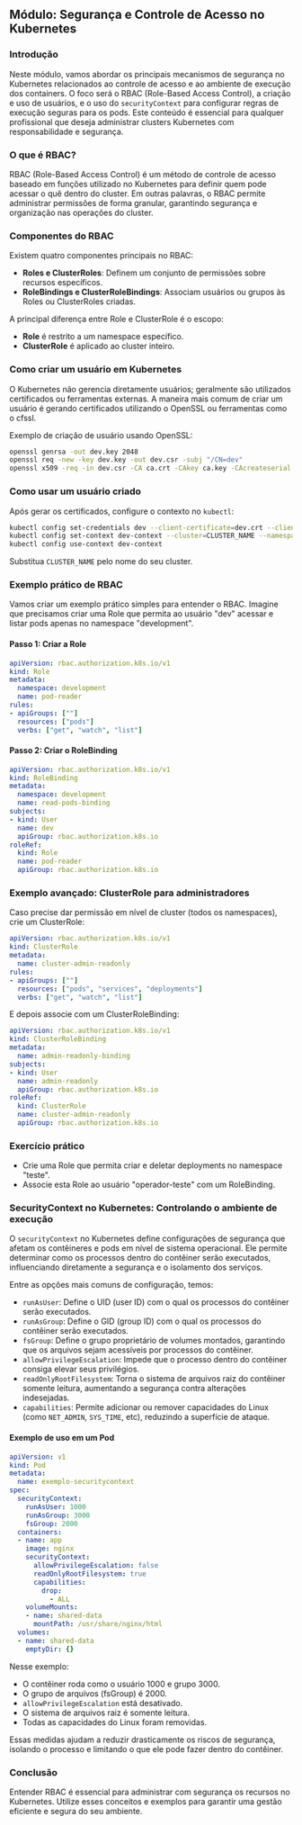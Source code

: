 ## Módulo: Segurança e Controle de Acesso no Kubernetes

### Introdução

Neste módulo, vamos abordar os principais mecanismos de segurança no Kubernetes relacionados ao controle de acesso e ao ambiente de execução dos containers. O foco será o RBAC (Role-Based Access Control), a criação e uso de usuários, e o uso do `securityContext` para configurar regras de execução seguras para os pods. Este conteúdo é essencial para qualquer profissional que deseja administrar clusters Kubernetes com responsabilidade e segurança.

### O que é RBAC?

RBAC (Role-Based Access Control) é um método de controle de acesso baseado em funções utilizado no Kubernetes para definir quem pode acessar o quê dentro do cluster. Em outras palavras, o RBAC permite administrar permissões de forma granular, garantindo segurança e organização nas operações do cluster.

### Componentes do RBAC

Existem quatro componentes principais no RBAC:

- **Roles e ClusterRoles**: Definem um conjunto de permissões sobre recursos específicos.
- **RoleBindings e ClusterRoleBindings**: Associam usuários ou grupos às Roles ou ClusterRoles criadas.

A principal diferença entre Role e ClusterRole é o escopo:

- **Role** é restrito a um namespace específico.
- **ClusterRole** é aplicado ao cluster inteiro.

### Como criar um usuário em Kubernetes

O Kubernetes não gerencia diretamente usuários; geralmente são utilizados certificados ou ferramentas externas. A maneira mais comum de criar um usuário é gerando certificados utilizando o OpenSSL ou ferramentas como o cfssl.

Exemplo de criação de usuário usando OpenSSL:

```bash
openssl genrsa -out dev.key 2048
openssl req -new -key dev.key -out dev.csr -subj "/CN=dev"
openssl x509 -req -in dev.csr -CA ca.crt -CAkey ca.key -CAcreateserial -out dev.crt -days 365
```

### Como usar um usuário criado

Após gerar os certificados, configure o contexto no `kubectl`:

```bash
kubectl config set-credentials dev --client-certificate=dev.crt --client-key=dev.key
kubectl config set-context dev-context --cluster=CLUSTER_NAME --namespace=development --user=dev
kubectl config use-context dev-context
```

Substitua `CLUSTER_NAME` pelo nome do seu cluster.

### Exemplo prático de RBAC

Vamos criar um exemplo prático simples para entender o RBAC. Imagine que precisamos criar uma Role que permita ao usuário "dev" acessar e listar pods apenas no namespace "development".

#### Passo 1: Criar a Role

```yaml
apiVersion: rbac.authorization.k8s.io/v1
kind: Role
metadata:
  namespace: development
  name: pod-reader
rules:
- apiGroups: [""]
  resources: ["pods"]
  verbs: ["get", "watch", "list"]
```

#### Passo 2: Criar o RoleBinding

```yaml
apiVersion: rbac.authorization.k8s.io/v1
kind: RoleBinding
metadata:
  namespace: development
  name: read-pods-binding
subjects:
- kind: User
  name: dev
  apiGroup: rbac.authorization.k8s.io
roleRef:
  kind: Role
  name: pod-reader
  apiGroup: rbac.authorization.k8s.io
```

### Exemplo avançado: ClusterRole para administradores

Caso precise dar permissão em nível de cluster (todos os namespaces), crie um ClusterRole:

```yaml
apiVersion: rbac.authorization.k8s.io/v1
kind: ClusterRole
metadata:
  name: cluster-admin-readonly
rules:
- apiGroups: [""]
  resources: ["pods", "services", "deployments"]
  verbs: ["get", "watch", "list"]
```

E depois associe com um ClusterRoleBinding:

```yaml
apiVersion: rbac.authorization.k8s.io/v1
kind: ClusterRoleBinding
metadata:
  name: admin-readonly-binding
subjects:
- kind: User
  name: admin-readonly
  apiGroup: rbac.authorization.k8s.io
roleRef:
  kind: ClusterRole
  name: cluster-admin-readonly
  apiGroup: rbac.authorization.k8s.io
```

### Exercício prático

- Crie uma Role que permita criar e deletar deployments no namespace "teste".
- Associe esta Role ao usuário "operador-teste" com um RoleBinding.

### SecurityContext no Kubernetes: Controlando o ambiente de execução

O `securityContext` no Kubernetes define configurações de segurança que afetam os contêineres e pods em nível de sistema operacional. Ele permite determinar como os processos dentro do contêiner serão executados, influenciando diretamente a segurança e o isolamento dos serviços.

Entre as opções mais comuns de configuração, temos:

- `runAsUser`: Define o UID (user ID) com o qual os processos do contêiner serão executados.
- `runAsGroup`: Define o GID (group ID) com o qual os processos do contêiner serão executados.
- `fsGroup`: Define o grupo proprietário de volumes montados, garantindo que os arquivos sejam acessíveis por processos do contêiner.
- `allowPrivilegeEscalation`: Impede que o processo dentro do contêiner consiga elevar seus privilégios.
- `readOnlyRootFilesystem`: Torna o sistema de arquivos raiz do contêiner somente leitura, aumentando a segurança contra alterações indesejadas.
- `capabilities`: Permite adicionar ou remover capacidades do Linux (como `NET_ADMIN`, `SYS_TIME`, etc), reduzindo a superfície de ataque.

#### Exemplo de uso em um Pod

```yaml
apiVersion: v1
kind: Pod
metadata:
  name: exemplo-securitycontext
spec:
  securityContext:
    runAsUser: 1000
    runAsGroup: 3000
    fsGroup: 2000
  containers:
  - name: app
    image: nginx
    securityContext:
      allowPrivilegeEscalation: false
      readOnlyRootFilesystem: true
      capabilities:
        drop:
          - ALL
    volumeMounts:
    - name: shared-data
      mountPath: /usr/share/nginx/html
  volumes:
  - name: shared-data
    emptyDir: {}
```

Nesse exemplo:

- O contêiner roda como o usuário 1000 e grupo 3000.
- O grupo de arquivos (fsGroup) é 2000.
- `allowPrivilegeEscalation` está desativado.
- O sistema de arquivos raiz é somente leitura.
- Todas as capacidades do Linux foram removidas.

Essas medidas ajudam a reduzir drasticamente os riscos de segurança, isolando o processo e limitando o que ele pode fazer dentro do contêiner.

### Conclusão

Entender RBAC é essencial para administrar com segurança os recursos no Kubernetes. Utilize esses conceitos e exemplos para garantir uma gestão eficiente e segura do seu ambiente.
